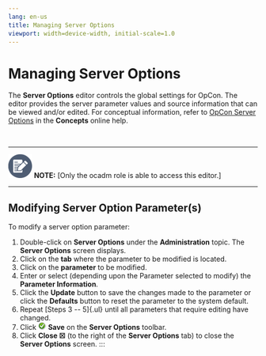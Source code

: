 ```yaml
---
lang: en-us
title: Managing Server Options
viewport: width=device-width, initial-scale=1.0
---
```


#  Managing Server Options

The **Server Options** editor controls the global settings for
OpCon. The editor provides the server
parameter values and source information that can be viewed and/or
edited. For conceptual information, refer to [OpCon Server Options](../../Concepts/OpCon-Server-Options.md) in
the **Concepts** online help.

 

  -------------------------------------------------------------------------------------------------------------------------------- ----------------------------------------------------------------------------
  ![White pencil/paper icon on gray circular background](../../../Resources/Images/note-icon(48x48).png "Note icon")   **NOTE:** [Only the ocadm role is able to access this editor.]
  -------------------------------------------------------------------------------------------------------------------------------- ----------------------------------------------------------------------------

## Modifying Server Option Parameter(s)

To modify a server option parameter:

1.  Double-click on **Server Options** under the **Administration**
    topic. The **Server Options** screen displays.
2.  Click on the **tab** where the parameter to be modified is located.
3.  Click on the **parameter** to be modified.
4.  Enter or select (depending upon the Parameter selected to modify)
    the **Parameter Information**.
5.  Click the **Update** button to save the changes made to the
    parameter or click the **Defaults** button to reset the parameter to
    the system default.
6.  Repeat [Steps 3 -- 5]{.ul} until all parameters that require editing
    have changed.
7.  Click ![Save     icon](../../../Resources/Images/EM/EMsave.png "Save icon") **Save**
    on the **Server Options** toolbar.
8.  Click **Close ☒** (to the right of the **Server Options** tab) to
    close the **Server Options** screen.
:::

 

